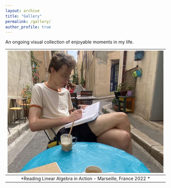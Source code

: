 ```yaml
---
layout: archive
title: "Gallery"
permalink: /gallery/
author_profile: true
---
```


An ongoing visual collection of enjoyable moments in my life.



| ![space-1.jpg](/images/marseilles.jpg) | 
|:--:| 
| *Reading Linear Algebra in Action - Marseille, France 2022 * |

